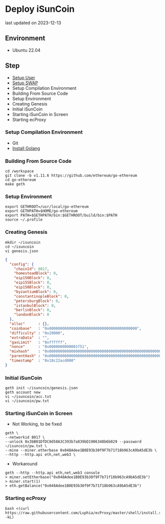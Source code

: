 # Deploy iSunCoin
last updated on 2023-12-13

## Environment
- Ubuntu 22.04

## Step
- [Setup User](/linux/create_sudoer_user_in_ubuntu.md)
- [Setup SWAP](/linux/setup_swap.md)
- Setup Compilation Environment
- Building From Source Code
- Setup Environment
- Creating Genesis
- Initial iSunCoin
- Starting iSunCoin in Screen
- Starting ecProxy

### Setup Compilation Environment
- Git
- [Install Golang](/linux/install_golang.md)

### Building From Source Code
```shell
cd /workspace
git clone -b v1.11.6 https://github.com/ethereum/go-ethereum
cd go-ethereum
make geth
```

### Setup Environment
```shell
export GETHROOT=/usr/local/go-ethereum
export GETHPATH=$HOME/go-ethereum
export PATH=$GETHPATH/bin:$GETHROOT/build/bin:$PATH
source ~/.profile
```

### Creating Genesis
```shell
mkdir ~/isuncoin
cd ~/isuncoin
vi genesis.json
```
```json
{
  "config": {
    "chainId": 8017,
    "homesteadBlock": 0,
    "eip150Block": 0,
    "eip155Block": 0,
    "eip158Block": 0,
    "byzantiumBlock": 0,
    "constantinopleBlock": 0,
    "petersburgBlock": 0,
    "istanbulBlock": 0,
    "berlinBlock": 0,
    "londonBlock": 0
  },
  "alloc"      : {},
  "coinbase"   : "0x0000000000000000000000000000000000000000",
  "difficulty" : "0x20000",
  "extraData"  : "",
  "gasLimit"   : "0xffffff",
  "nonce"      : "0x0000000000001f51",
  "mixhash"    : "0x0000000000000000000000000000000000000000000000000000000000000000",
  "parentHash" : "0x0000000000000000000000000000000000000000000000000000000000000000",
  "timestamp"  : "0x18c22acd000"
}
```

### Initial iSunCoin
```shell
geth init ~/isuncoin/genesis.json
geth account new
vi ~/isuncoin/acc.txt
vi ~/isuncoin/pw.txt
```

### Starting iSunCoin in Screen
- Not Working, to be fixed
```shell
geth \
--networkid 8017 \
--unlock 0x3bB01DfDC0d58A3C393b7a839bD1906348b6b029 --password ~/isuncoin/pw.txt \
--mine --miner.etherbase 0x048Adee1B0E93b30f9F7b71f18b963cA9bA5dE3b \
--http --http.api eth,net,web3 \
```

- Workaround
```shell
geth --http --http.api eth,net,web3 console
> miner.setEtherbase("0x048Adee1B0E93b30f9F7b71f18b963cA9bA5dE3b")
> miner.start(1)
> eth.getBalance("0x048Adee1B0E93b30f9F7b71f18b963cA9bA5dE3b")
```

### Starting ecProxy
```shell
bash <(curl https://raw.githubusercontent.com/Luphia/ecProxy/master/shell/install.sh -kL)
```

